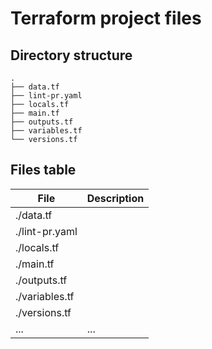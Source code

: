 # Terraform project files

## Directory structure
```
.
├── data.tf
├── lint-pr.yaml
├── locals.tf
├── main.tf
├── outputs.tf
├── variables.tf
└── versions.tf
```

## Files table

| File | Description |
| --- | --- |
| ./data.tf | | 
| ./lint-pr.yaml | | 
| ./locals.tf | | 
| ./main.tf | | 
| ./outputs.tf | | 
| ./variables.tf | | 
| ./versions.tf | | 
| ... | ... |
